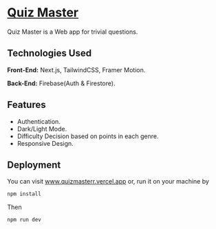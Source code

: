 # <a href="www.quizmasterr.vercel.app" target="_blank"> Quiz Master </a>

Quiz Master is a Web app for trivial questions.


## Technologies Used

**Front-End:** Next.js, TailwindCSS, Framer Motion.

**Back-End:** Firebase(Auth & Firestore).


## Features

- Authentication.
- Dark/Light Mode.
- Difficulty Decision based on points in each genre.
- Responsive Design.


## Deployment

You can visit www.quizmasterr.vercel.app or, run it on your machine by
```bash
npm install
```
Then 
```bash 
npm run dev
```
